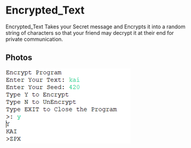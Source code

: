 # Encrypted_Text
Encrypted_Text Takes your Secret message and Encrypts it into a random string of characters so that your friend may decrypt it at their end for private communication.
## Photos
![alt text](https://raw.githubusercontent.com/Dunvantkai/-Encrypted_Text/main/Screenshot.png)
